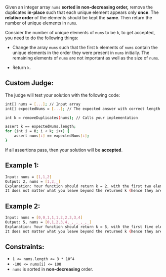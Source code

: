 Given an integer array ```nums``` __sorted in non-decreasing order,__ remove the duplicates __in-place__ such that each unique element appears only __once__. The __relative order__ of the elements should be kept the __same__. Then return the number of unique elements in ```nums```.

Consider the number of unique elements of ```nums``` to be ```k```, to get accepted, you need to do the following things:

* Change the array ```nums``` such that the first ```k``` elements of ```nums``` contain the unique elements in the order they were present in ```nums``` initially. The remaining elements of ```nums``` are not important as well as the size of ```nums```.

* Return ```k```.

## Custom Judge:
The judge will test your solution with the following code:

```bash
int[] nums = [...]; // Input array
int[] expectedNums = [...]; // The expected answer with correct length

int k = removeDuplicates(nums); // Calls your implementation

assert k == expectedNums.length;
for (int i = 0; i < k; i++) {
    assert nums[i] == expectedNums[i];
}
```
If all assertions pass, then your solution will be __accepted__.

## Example 1:
```bash
Input: nums = [1,1,2]
Output: 2, nums = [1,2,_]
Explanation: Your function should return k = 2, with the first two elements of nums being 1 and 2 respectively.
It does not matter what you leave beyond the returned k (hence they are underscores).
```

## Example 2:
```bash
Input: nums = [0,0,1,1,1,2,2,3,3,4]
Output: 5, nums = [0,1,2,3,4,_,_,_,_,_]
Explanation: Your function should return k = 5, with the first five elements of nums being 0, 1, 2, 3, and 4 respectively.
It does not matter what you leave beyond the returned k (hence they are underscores).
```

## Constraints:
* ```1 <= nums.length <= 3 * 10^4```
* ```-100 <= nums[i] <= 100```
* ```nums``` is sorted in __non-decreasing__ order.
